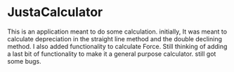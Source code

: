 # JustaCalculator
This is an application meant to do some calculation. initially, It was meant to calculate depreciation in the straight line method and the double declining method. I also added functionality to calculate Force. Still thinking of adding a last bit of functionality to make it a general purpose calculator. still got some bugs.
